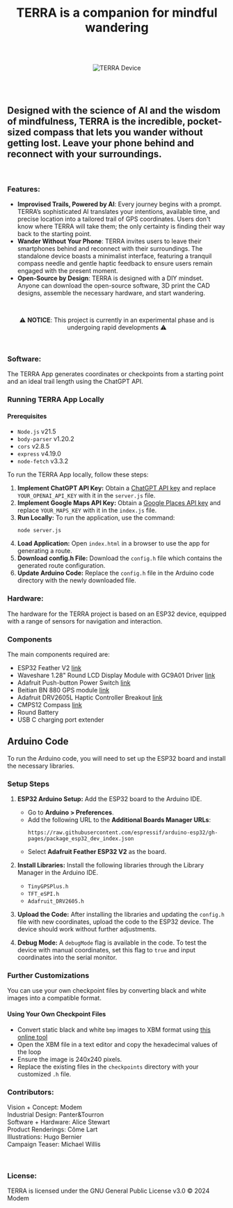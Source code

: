 <h1 align="center">TERRA is a companion for mindful wandering</h1>

<br> <!-- Additional spacing -->
<br> <!-- Additional spacing -->

<p align="center">
  <img src="https://modemworks.com/wp-content/uploads/2024/03/terra_device01.png" alt="TERRA Device">
</p>

<br> <!-- Additional spacing -->
<br> <!-- Additional spacing -->

##  Designed with the science of AI and the wisdom of mindfulness, TERRA is the incredible, pocket-sized compass that lets you wander without getting lost. Leave your phone behind and reconnect with your surroundings.


<br> <!-- Additional spacing -->

### Features:
- **Improvised Trails, Powered by AI**: Every journey begins with a prompt. TERRA’s sophisticated AI translates your intentions, available time, and precise location into a tailored trail of GPS coordinates. Users don't know where TERRA will take them; the only certainty is finding their way back to the starting point.
- **Wander Without Your Phone**: TERRA invites users to leave their smartphones behind and reconnect with their surroundings. The standalone device boasts a minimalist interface, featuring a tranquil compass needle and gentle haptic feedback to ensure users remain engaged with the present moment.  
- **Open-Source by Design**: TERRA is designed with a DIY mindset. Anyone can download the open-source software, 3D print the CAD designs, assemble the necessary hardware, and start wandering.

<br> <!-- Additional spacing -->

<p align="center">
  ⚠️ <strong>NOTICE</strong>: This project is currently in an experimental phase and is undergoing rapid developments ⚠️
</p>

<br> <!-- Additional spacing -->


### Software:

The TERRA App generates coordinates or checkpoints from a starting point and an ideal trail length using the ChatGPT API.

### Running TERRA App Locally

#### Prerequisites 
- `Node.js` v21.5
- `body-parser` v1.20.2
- `cors` v2.8.5
- `express` v4.19.0
- `node-fetch` v3.3.2

To run the TERRA App locally, follow these steps:

1. **Implement ChatGPT API Key:** Obtain a [ChatGPT API key](https://platform.openai.com/) and replace ```YOUR_OPENAI_API_KEY``` with it in the ```server.js``` file.
2. **Implement Google Maps API Key:** Obtain a [Google Places API key](https://console.cloud.google.com) and replace ```YOUR_MAPS_KEY``` with it in the ```index.js``` file.
3. **Run Locally:** To run the application, use the command:
    ```
    node server.js
    ```
4. **Load Application:** Open `index.html` in a browser to use the app for generating a route.
5. **Download config.h File:** Download the `config.h` file which contains the generated route configuration.
6. **Update Arduino Code:** Replace the `config.h` file in the Arduino code directory with the newly downloaded file.

### Hardware:


The hardware for the TERRA project is based on an ESP32 device, equipped with a range of sensors for navigation and interaction.

### Components

The main components required are:

- ESP32 Feather V2 [link](https://learn.adafruit.com/adafruit-esp32-feather-v2/pinouts)
- Waveshare 1.28" Round LCD Display Module with GC9A01 Driver [link](https://www.waveshare.com/1.28inch-lcd-module.htm)
- Adafruit Push-button Power Switch [link](https://thepihut.com/products/adafruit-push-button-power-switch-breakout)
- Beitian BN 880 GPS module [link](https://store.beitian.com/products/beitian-compass-qmc5883l-amp2-6-pix4-pixhawk-gnss-gps-glonass-dual-flight-control-gps-module-bn-880q?variant=44696120295711)
- Adafruit DRV2605L Haptic Controller Breakout [link](https://learn.adafruit.com/adafruit-drv2605-haptic-controller-breakout/arduino-code)
- CMPS12 Compass [link](https://www.robot-electronics.co.uk/cmps12-tilt-compensated-magnetic-compass.html)
- Round Battery
- USB C charging port extender

## Arduino Code

To run the Arduino code, you will need to set up the ESP32 board and install the necessary libraries.

### Setup Steps

1. **ESP32 Arduino Setup:** Add the ESP32 board to the Arduino IDE.
    - Go to **Arduino > Preferences**.
    - Add the following URL to the **Additional Boards Manager URLs**:
      ```
      https://raw.githubusercontent.com/espressif/arduino-esp32/gh-pages/package_esp32_dev_index.json
      ```
    - Select **Adafruit Feather ESP32 V2** as the board.

2. **Install Libraries:** Install the following libraries through the Library Manager in the Arduino IDE.
    - `TinyGPSPlus.h`
    - `TFT_eSPI.h`
    - `Adafruit_DRV2605.h`

3. **Upload the Code:** After installing the libraries and updating the `config.h` file with new coordinates, upload the code to the ESP32 device. The device should work without further adjustments.

4. **Debug Mode:** A `debugMode` flag is available in the code. To test the device with manual coordinates, set this flag to `true` and input coordinates into the serial monitor.

### Further Customizations

You can use your own checkpoint files by converting black and white images into a compatible format.

#### Using Your Own Checkpoint Files

- Convert static black and white `bmp` images to XBM format using [this online tool](https://www.online-utility.org/image/convert/to/XBM)
- Open the XBM file in a text editor and copy the hexadecimal values of the loop
- Ensure the image is 240x240 pixels.
- Replace the existing files in the `checkpoints` directory with your customized `.h` file.

### Contributors:
Vision + Concept: Modem<br> 
Industrial Design: Panter&Tourron<br> 
Software + Hardware: Alice Stewart<br> 
Product Renderings: Côme Lart<br> 
Illustrations: Hugo Bernier<br> 
Campaign Teaser: Michael Willis

<br> <!-- Additional spacing -->

### License:
TERRA is licensed under the GNU General Public License v3.0 © 2024 Modem 
